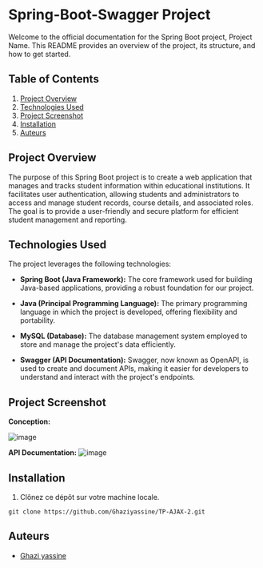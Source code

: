 
# Spring-Boot-Swagger Project 

Welcome to the official documentation for the Spring Boot project, Project Name. This README provides an overview of the project, its structure, and how to get started.

## Table of Contents
1. [Project Overview](#project-overview)
2. [Technologies Used](#technologies-used)
3. [Project Screenshot](#project-screenshot)
4. [Installation](#installation)
5. [Auteurs](#auteurs)

## Project Overview
 The purpose of this Spring Boot project is to create a web application that manages and tracks student information within educational institutions. It facilitates user authentication, allowing students and administrators to access and manage student records, course details, and associated roles. The goal is to provide a user-friendly and secure platform for efficient student management and reporting. 

## Technologies Used
The project leverages the following technologies:

- **Spring Boot (Java Framework):** The core framework used for building Java-based applications, providing a robust foundation for our project.

- **Java (Principal Programming Language):** The primary programming language in which the project is developed, offering flexibility and portability.

- **MySQL (Database):** The database management system employed to store and manage the project's data efficiently.

- **Swagger (API Documentation):** Swagger, now known as OpenAPI, is used to create and document APIs, making it easier for developers to understand and interact with the project's endpoints.

  
## Project Screenshot
**Conception:**

![image](https://github.com/Ghaziyassine/TP-Spring-boot/assets/114885285/a49d223e-87d9-462c-bafe-7f171db6e004)

**API Documentation:**
![image](https://github.com/Ghaziyassine/TP-Spring-boot/assets/114885285/734237dc-b2b4-4391-920e-45c49ce64a0b)


## Installation

1. Clônez ce dépôt sur votre machine locale.

```shell
git clone https://github.com/Ghaziyassine/TP-AJAX-2.git
```
## Auteurs

- [Ghazi yassine](https://github.com/Ghaziyassine) 
